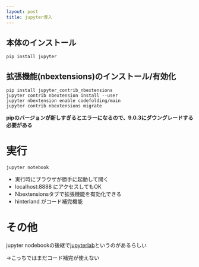 ```yaml
---
layout: post
title: jupyter導入
---
```


## 本体のインストール

```
pip install jupyter
```

## 拡張機能(nbextensions)のインストール/有効化

```
pip install jupyter_contrib_nbextensions
jupyter contrib nbextension install --user
jupyter nbextension enable codefolding/main
jupyter contrib nbextensions migrate
```

**pipのバージョンが新しすぎるとエラーになるので、9.0.3にダウングレードする必要がある**

# 実行

```
jupyter notebook
```

- 実行時にブラウザが勝手に起動して開く
- localhost:8888 にアクセスしてもOK
- Nbextensionsタブで拡張機能を有効化できる
- hinterland がコード補完機能

# その他
jupyter nodebookの後継で[jupyterlab](https://github.com/jupyterlab/jupyterlab)というのがあるらしい

→こっちではまだコード補完が使えない
 
